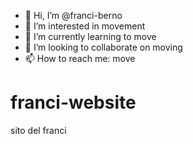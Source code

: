 - 👋 Hi, I’m @franci-berno
- 👀 I’m interested in movement
- 🌱 I’m currently learning to move
- 💞️ I’m looking to collaborate on moving
- 📫 How to reach me: move

<!---
franci-berno/franci-berno is a ✨ special ✨ repository because its `README.md` (this file) appears on your GitHub profile.
You can click the Preview link to take a look at your changes.
--->

# franci-website
 sito del franci
